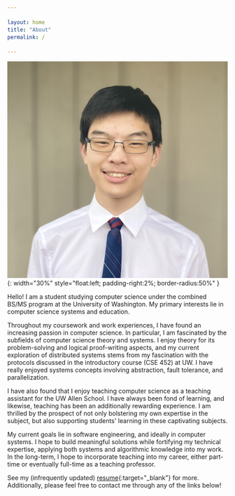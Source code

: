 ```yaml
---

layout: home
title: "About"
permalink: /

---
```


![profile picture](assets/profile.jpg){: width="30%" style="float:left; padding-right:2%; border-radius:50%" }

Hello! I am a student studying computer science under the combined BS/MS program at the University of Washington. My primary interests lie in computer science systems and education. 

Throughout my coursework and work experiences, I have found an increasing passion in computer science. In particular, I am fascinated by the subfields of computer science theory and systems. I enjoy theory for its problem-solving and logical proof-writing aspects, and my current exploration of distributed systems stems from my fascination with the protocols discussed in the introductory course (CSE 452) at UW. I have really enjoyed systems concepts involving abstraction, fault tolerance, and parallelization.

I have also found that I enjoy teaching computer science as a teaching assistant for the UW Allen School. I have always been fond of learning, and likewise, teaching has been an additionally rewarding experience. I am thrilled by the prospect of not only bolstering my own expertise in the subject, but also supporting students' learning in these captivating subjects.

My current goals lie in software engineering, and ideally in computer systems. I hope to build meaningful solutions while fortifying my technical expertise, applying both systems and algorithmic knowledge into my work. In the long-term, I hope to incorporate teaching into my career, either part-time or eventually full-time as a teaching professor.

See my (infrequently updated) [resume](/assets/resume.pdf){:target="_blank"} for more. Additionally, please feel free to contact me through any of the links below!
